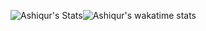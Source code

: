![Ashiqur's Stats](https://github-readme-stats.vercel.app/api?username=ashiqursuperfly&show_icons=true&theme=nord&count_private=true)![Ashiqur's wakatime stats](https://github-readme-stats.vercel.app/api/wakatime?username=ashiqursuperfly&layout=compact&theme=nord)

<!--
![Profile views](https://gpvc.arturio.dev/ashiqursuperfly)
![Top Langs](https://github-readme-stats.vercel.app/api/top-langs/?username=ashiqursuperfly&layout=compact&theme=radical)

Here are some ideas to get you started:

- 🔭 I’m currently working on ...
- 🌱 I’m currently learning ...
- 👯 I’m looking to collaborate on ...
- 🤔 I’m looking for help with ...
- 💬 Ask me about ...
- 📫 How to reach me: ...
- 😄 Pronouns: ...
- ⚡ Fun fact: ...
-->
